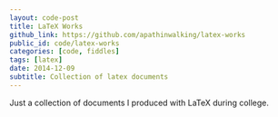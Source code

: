 ```yaml
---
layout: code-post
title: LaTeX Works
github_link: https://github.com/apathinwalking/latex-works
public_id: code/latex-works
categories: [code, fiddles]
tags: [latex]
date: 2014-12-09
subtitle: Collection of latex documents
---
```

Just a collection of documents I produced with LaTeX during college.
